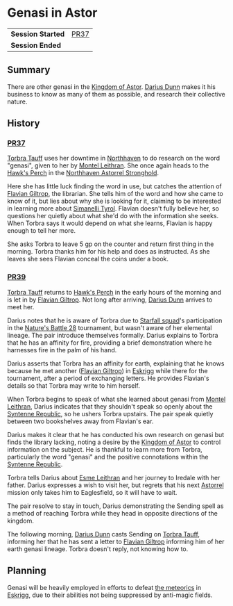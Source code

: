 # Genasi in Astor

|||
| --- | --- |
| **Session Started** | [PR37](../sessions/PR37.md) | storyline.2
| **Session Ended** | |

## Summary

There are other genasi in the [Kingdom of Astor](../civilisations/kingdom-of-astor/kingdom-of-astor.md). [Darius Dunn](../characters/darius-dunn.md) makes it his business to know as many of them as possible, and research their collective nature.

## History

### [PR37](../sessions/PR37.md)

[Torbra Tauff](../characters/torbra-tauff.md) uses her downtime in [Northhaven](../places/cities/northhaven.md) to do research on the word "genasi", given to her by [Montel Leithran](../characters/montel-leithran.md). She once again heads to the [Hawk's Perch](../places/buildings/hawks-perch.md) in the [Northhaven Astorrel Stronghold](../places/strongholds/northhaven-astorrel-stronghold.md).

Here she has little luck finding the word in use, but catches the attention of [Flavian Giltrop](../characters/flavian-giltrop.md), the librarian. She tells him of the word and how she came to know of it, but lies about why she is looking for it, claiming to be interested in learning more about [Simanelli Tyrol](../characters/simanelli-tyrol.md). Flavian doesn't fully believe her, so questions her quietly about what she'd do with the information she seeks. When Torbra says it would depend on what she learns, Flavian is happy enough to tell her more.

She asks Torbra to leave 5 gp on the counter and return first thing in the morning. Torbra thanks him for his help and does as instructed. As she leaves she sees Flavian conceal the coins under a book.

### [PR39](../sessions/PR39.md)

[Torbra Tauff](../characters/torbra-tauff.md) returns to [Hawk's Perch](../places/buildings/hawks-perch.md) in the early hours of the morning and is let in by [Flavian Giltrop](../characters/flavian-giltrop.md). Not long after arriving, [Darius Dunn](../characters/darius-dunn.md) arrives to meet her.

Darius notes that he is aware of Torbra due to [Starfall squad](../organisations/astorrel/squads/starfall-squad.md)'s participation in the [Nature's Battle 28](ended/natures-battle-28.md) tournament, but wasn't aware of her elemental lineage. The pair introduce themselves formally. Darius explains to Torbra that he has an affinity for fire, providing a brief demonstration where he harnesses fire in the palm of his hand.

Darius asserts that Torbra has an affinity for earth, explaining that he knows because he met another ([Flavian Giltrop](../characters/flavian-giltrop.md)) in [Eskrigg](../places/cities/eskrigg.md) while there for the tournament, after a period of exchanging letters. He provides Flavian's details so that Torbra may write to him herself.

When Torbra begins to speak of what she learned about genasi from [Montel Leithran](../characters/montel-leithran.md), Darius indicates that they shouldn't speak so openly about the [Syntenne Republic](../civilisations/syntenne-republic/syntenne-republic.md), so he ushers Torbra upstairs. The pair speak quietly between two bookshelves away from Flavian's ear.

Darius makes it clear that he has conducted his own research on genasi but finds the library lacking, noting a desire by the [Kingdom of Astor](../civilisations/kingdom-of-astor/kingdom-of-astor.md) to control information on the subject. He is thankful to learn more from Torbra, particularly the word "genasi" and the positive connotations within the [Syntenne Republic](../civilisations/syntenne-republic/syntenne-republic.md).

Torbra tells Darius about [Esme Leithran](../characters/esme-leithran.md) and her journey to Iredale with her father. Darius expresses a wish to visit her, but regrets that his next [Astorrel](../organisations/astorrel/astorrel.md) mission only takes him to Eaglesfield, so it will have to wait.

The pair resolve to stay in touch, Darius demonstrating the Sending spell as a method of reaching Torbra while they head in opposite directions of the kingdom.

The following morning, [Darius Dunn](../characters/darius-dunn.md) casts Sending on [Torbra Tauff](../characters/torbra-tauff.md), informing her that he has sent a letter to [Flavian Giltrop](../characters/flavian-giltrop.md) informing him of her earth genasi lineage. Torbra doesn't reply, not knowing how to.

## Planning

Genasi will be heavily employed in efforts to defeat [the meteorics](../lineages/the-meteorics.md) in [Eskrigg](../places/cities/eskrigg.md), due to their abilities not being suppressed by anti-magic fields.
